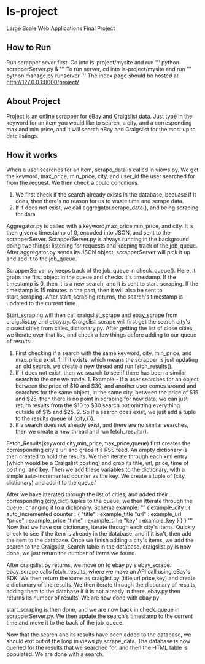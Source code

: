 # ls-project
Large Scale Web Applications Final Project     
   

## How to Run 
Run scrapper sever first. Cd into ls-project/mysite and run 
'''
python scrapperServer.py &
'''
To run server, cd into ls-project/mysite and run
'''
python manage.py runserver
'''
The index page should be hosted at http://127.0.0.1:8000/project/ 

## About Project
Project is an online scrapper for eBay and Craigslist data. 
Just type in the keyword for an item you would like to search, a city, and a corresponding max and min price, and it will search eBay and Craigslist for the most up to date listings. 

## How it works
When a user searches for an item, scrape_data is called in views.py. We get the keyword, max_price, min_price, city, and user_id the user searched for from the request. We then check a could conditions. 
  1. We first check if the search already exists in the database, becuase if it does, then there's no reason for us to waste time and scrape data. 
  2. If it does not exist, we call aggregator.scrape_data(), and being scraping for data. 

Aggregator.py is called with a keyword,max_price,min_price, and city. It is then given a timestamp of 0, encoded into JSON, and sent to the scrapperServer. ScrapperServer.py is always running in the background doing two things: listening for requests and keeping track of the job_queue. After aggregator.py sends its JSON object, scrapperServer will pick it up and add it to the job_queue. 

ScrapperServer.py keeps track of the job_queue in check_queue(). Here, it grabs the first object in the queue and checks it's timestamp. If the timestamp is 0, then it is a new search, and it is sent to start_scraping. If the timestamp is 15 minutes in the past, then it will also be sent to start_scraping. After start_scraping returns, the search's timestamp is updated to the current time. 

Start_scraping will then call craigslist_scrape and ebay_scrape from craigslist.py and ebay.py. Craigslist_scrape will first get the search city's closest cities from cities_dictionary.py. After getting the list of close cities, we iterate over that list, and check a few things before adding to our queue of results:
  1. First checking if a search with the same keyword, city, min_price, and max_price exist. 
    1. If it exists, which means the scrapper is just updating an old search, we create a new thread and run fetch_results(). 
  2. If it does not exist, then we search to see if there has been a similar search to the one we made.
    1. Example - If a user searches for an object between the price of $10 and $30, and another user comes around and searches for the same object, in the same city, between the price of $15 and $25, then there is no point in scraping for new data, we can just return results from the $10 to $30 search but omitting everything outside of $15 and $25. 
    2. So if a search does exist, we just add a tuple to the results queue of (city,{}).
  3. If a search does not already exist, and there are no similar searches, then we create a new thread and run fetch_results().

Fetch_Results(keyword,city,min_price,max_price,queue) first creates the corresponding city's url and grabs it's RSS feed. An empty dictionary is then created to hold the results. We then iterate through each xml entry (which would be a Craigslist posting) and grab its title, url, price, time of posting, and key. Then we add these variables to the dictionary, with a simple auto-incremented counter as the key. We create a tuple of (city, dictionary) and add it to the queue.'

After we have itterated through the list of cities, and added their corresponding (city,dict) tuples to the queue, we then itterate through the queue, changing it to a dictionary. Schema example:
  '''
        { 
            example_city : {
                auto_incremented counter : {
                    "title" : example_title
                    "url"   : example_url
                    "price" : example_price
                    "time"  : example_time
                    "key"   : example_key
                    }
                }
        }
  '''
Now that we have our dictionary, iterate through each city's items. Quickly check to see if the item is already in the database, and if it isn't, then add the item to the database. Once we finish adding a city's items, we add the search to the Craigslist_Search table in the database. craigslist.py is now done, we just return the number of items we found.

After craigslist.py returns, we move on to ebay.py's ebay_scrape. ebay_scrape calls fetch_results, where we make an API call using eBay's SDK. We then return the same as craiglist.py (title,url,price,key) and create a dictionary of the results. We then iterate through the dictionary of results, adding them to the database if it is not already in there. ebay.py then returns its number of results. We are now done with ebay.py

start_scraping is then done, and we are now back in check_queue in scrapperServer.py. We then update the search's timestamp to the current time and move it to the back of the job_queue.

Now that the search and its results have been added to the database, we should exit out of the loop in views.py scrape_data. The database is now queried for the results that we searched for, and then the HTML table is populated. We are done with a search. 